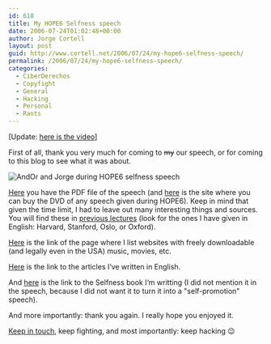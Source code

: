 ```yaml
---
id: 618
title: My HOPE6 Selfness speech
date: 2006-07-24T01:02:48+00:00
author: Jorge Cortell
layout: post
guid: http://www.cortell.net/2006/07/24/my-hope6-selfness-speech/
permalink: /2006/07/24/my-hope6-selfness-speech/
categories:
  - CiberDerechos
  - Copyfight
  - General
  - Hacking
  - Personal
  - Rants
---
```

[Update: <a target="_blank" title="Selfness HOPE6 talk" href="http://www.archive.org/details/Hope6_Selfness">here is the video</a>]

First of all, thank you very much for coming to <strike>my</strike> our speech, or for coming to this blog to see what it was about.

![AndOr and Jorge during HOPE6 selfness speech](http://static.flickr.com/73/196816586_cec7e3b35f_m.jpg "AndOr and Jorge during HOPE6 selfness speech")

<a target="_blank" title="Hope6 Selfless PDF presentation" href="http://homepage.mac.com/jorgecortell/docs/hope6.pdf">Here</a> you have the PDF file of the speech (and <a title="Online DVD ordering" target="_blank" href="http://ncrsusa.com/">here</a> is the site where you can buy the DVD of any speech given during HOPE6). Keep in mind that given the time limit, I had to leave out many interesting things and sources. You will find these in <a target="_blank" title="Previosu lectures" href="http://www.cortell.net/conferencias-anteriores/">previous lectures</a> (look for the ones I have given in English: Harvard, Stanford, Oslo, or Oxford).

<a target="_blank" title="Free culture works" href="http://www.cortell.net/regala-libertad-obras-libres-yo-gratis/">Here</a> is the link of the page where I list websites with freely downloadable (and legally even in the USA) music, movies, etc.

<a target="_blank" title="my English posts" href="http://www.cortell.net/category/english/">Here</a> is the link to the articles I‘ve written in English.

And <a target="_blank" title="Selfness book" href="http://www.cortell.net/selfness/">here</a> is the link to the Selfness book I‘m writting (I did not mention it in the speech, because I did not want it to turn it into a "self-promotion" speech).

And more importantly: thank you again. I really hope you enjoyed it.

<a title="contact Jorge" target="_blank" href="http://www.cortell.net/en-about-jorge/contact/">Keep in touch</a>, keep fighting, and most importantly: keep hacking 😉